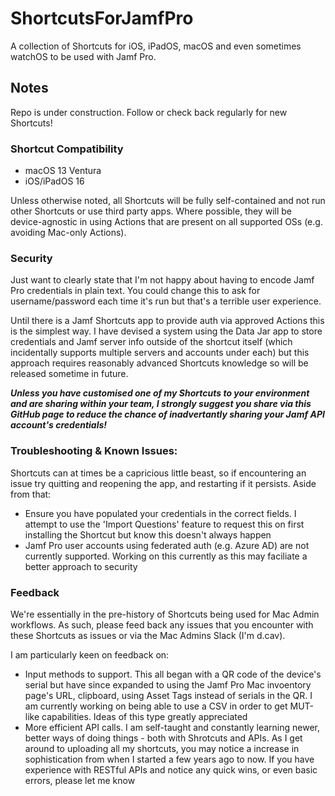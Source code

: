 # ShortcutsForJamfPro
A collection of Shortcuts for iOS, iPadOS, macOS and even sometimes watchOS to be used with Jamf Pro. 


## Notes
Repo is under construction. Follow or check back regularly for new Shortcuts!


### Shortcut Compatibility
- macOS 13 Ventura
- iOS/iPadOS 16

Unless otherwise noted, all Shortcuts will be fully self-contained and not run other Shortcuts or use third party apps. Where possible, they will be device-agnostic in using Actions that are present on all supported OSs (e.g. avoiding Mac-only Actions). 


### Security
Just want to clearly state that I'm not happy about having to encode Jamf Pro credentials in plain text. You could change this to ask for username/password each time it's run but that's a terrible user experience. 

Until there is a Jamf Shortcuts app to provide auth via approved Actions this is the simplest way. I have devised a system using the Data Jar app to store credentials and Jamf server info outside of the shortcut itself (which incidentally supports multiple servers and accounts under each) but this approach requires reasonably advanced Shortcuts knowledge so will be released sometime in future. 

***Unless you have customised one of my Shortcuts to your environment and are sharing within your team, I strongly suggest you share via this GitHub page to reduce the chance of inadvertantly sharing your Jamf API account's credentials!***


### Troubleshooting & Known Issues:
Shortcuts can at times be a capricious little beast, so if encountering an issue try quitting and reopening the app, and restarting if it persists. Aside from that:
- Ensure you have populated your credentials in the correct fields. I attempt to use the 'Import Questions' feature to request this on first installing the Shortcut but know this doesn't always happen
- Jamf Pro user accounts using federated auth (e.g. Azure AD) are not currently supported. Working on this currently as this may faciliate a better approach to security


### Feedback
We're essentially in the pre-history of Shortcuts being used for Mac Admin workflows. As such, please feed back any issues that you encounter with these Shortcuts as issues or via the Mac Admins Slack (I'm d.cav).

I am particularly keen on feedback on:
- Input methods to support. This all began with a QR code of the device's serial but have since expanded to using the Jamf Pro Mac invoentory page's URL, clipboard, using Asset Tags instead of serials in the QR. I am currently working on being able to use a CSV in order to get MUT-like capabilities. Ideas of this type greatly appreciated
- More efficient API calls. I am self-taught and constantly learning newer, better ways of doing things - both with Shrotcuts and APIs. As I get around to uploading all my shortcuts, you may notice a increase in sophistication from when I started a few years ago to now. If you have experience with RESTful APIs and notice any quick wins, or even basic errors, please let me know

